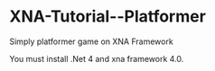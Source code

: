XNA-Tutorial--Platformer
========================

Simply platformer game on XNA Framework

You must install .Net 4 and xna framework 4.0.